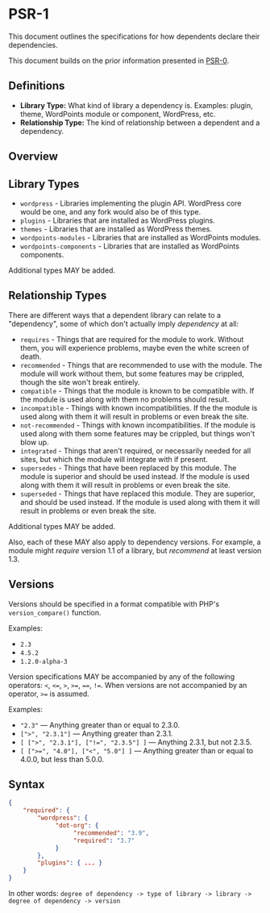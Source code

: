 # PSR-1

This document outlines the specifications for how dependents declare their dependencies.

This document builds on the prior information presented in [PSR-0](psr-0.md).

## Definitions

- **Library Type:** What kind of library a dependency is. Examples: plugin, theme, WordPoints module or component, WordPress, etc.
- **Relationship Type:** The kind of relationship between a dependent and a dependency.

## Overview

## Library Types

- `wordpress` - Libraries implementing the plugin API. WordPress core would be one, and any fork would also be of this type.
- `plugins` - Libraries that are installed as WordPress plugins.
- `themes` - Libraries that are installed as WordPress themes.
- `wordpoints-modules` - Libraries that are installed as WordPoints modules.
- `wordpoints-components` - Libraries that are installed as WordPoints components.

Additional types MAY be added.

## Relationship Types

There are different ways that a dependent library can relate to a "dependency", some of which don't actually imply *dependency* at all:

- `requires` - Things that are required for the module to work. Without them, you will experience problems, maybe even the white screen of death.
- `recommended` - Things that are recommended to use with the module. The module will work without them, but some features may be crippled, though the site won't break entirely.
- `compatible` - Things that the module is known to be compatible with. If the module is used along with them no problems should result.
- `incompatible` - Things with known incompatibilities. If the the module is used along with them it will result in problems or even break the site.
- `not-recommended` - Things with known incompatibilities. If the module is used along with them some features may be crippled, but things won't blow up.
- `integrated` - Things that aren't required, or necessarily needed for all sites, but which the module will integrate with if present. 
- `supersedes` - Things that have been replaced by this module. The module is superior and should be used instead. If the module is used along with them it will result in problems or even break the site.
- `superseded` - Things that have replaced this module. They are superior, and should be used instead. If the module is used along with them it will result in problems or even break the site.

Additional types MAY be added.

Also, each of these MAY also apply to dependency versions. For example, a module might *require* version 1.1 of a library, but *recommend* at least version 1.3.

## Versions

Versions should be specified in a format compatible with PHP's `version_compare()` function.

Examples:

- `2.3`
- `4.5.2`
- `1.2.0-alpha-3`

Version specifications MAY be accompanied by any of the following operators: `<`, `<=`, `>`, `>=`, `==`, `!=`. When versions are not accompanied by an operator, `>=` is assumed.

Examples:

- `"2.3"` — Anything greater than or equal to 2.3.0.
- `[">", "2.3.1"]` — Anything greater than 2.3.1.
- `[ [">", "2.3.1"], ["!=", "2.3.5"] ]` — Anything 2.3.1, but not 2.3.5.
- `[ [">=", "4.0"], ["<", "5.0"] ]` — Anything greater than or equal to 4.0.0, but less than 5.0.0.

## Syntax

``` json
{
    "required": {
        "wordpress": {
             "dot-org": {
                  "recommended": "3.9",
                  "required": "3.7"
             }
        },
        "plugins": { ... }
    }
}
```

In other words: `degree of dependency -> type of library -> library -> degree of dependency -> version`
